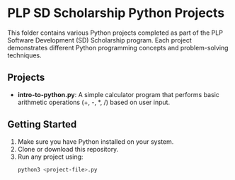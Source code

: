 # PLP SD Scholarship Python Projects

This folder contains various Python projects completed as part of the PLP Software Development (SD) Scholarship program. Each project demonstrates different Python programming concepts and problem-solving techniques.

## Projects

- **intro-to-python.py**: A simple calculator program that performs basic arithmetic operations (+, -, *, /) based on user input.

## Getting Started

1. Make sure you have Python installed on your system.
2. Clone or download this repository.
3. Run any project using:
   ```sh
   python3 <project-file>.py